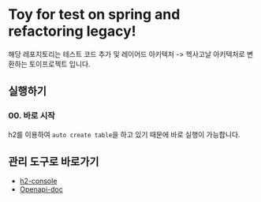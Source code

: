 # Toy for test on spring and refactoring legacy!

해당 레포지토리는 테스트 코드 추가 및 레이어드 아키텍처 -> 헥사고날 아키텍처로 변환하는 토이프로젝트 입니다.


## 실행하기

### 00. 바로 시작

h2를 이용하여 `auto create table`을 하고 있기 때문에 바로 실행이 가능합니다.

## 관리 도구로 바로가기

- [h2-console](http://localhost:8080/h2-console)
- [Openapi-doc](http://localhost:8080/swagger-ui.html)